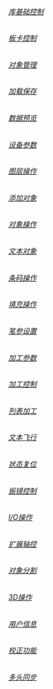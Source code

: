 <a name="s8nAp"></a>
###### [库基础控制](https://jczoverseas.yuque.com/jczoverseas/flbp6p/xpy7a3x3sbqgnvke)
<a name="yqQ2Y"></a>
###### [板卡控制](https://jczoverseas.yuque.com/jczoverseas/flbp6p/oz9gwmpctyochksv)
<a name="ROGZL"></a>
###### [对象管理](https://jczoverseas.yuque.com/jczoverseas/flbp6p/hdl6o52iuma2kub7)
<a name="eo2yt"></a>
###### [加载保存](https://jczoverseas.yuque.com/jczoverseas/flbp6p/gdve1rsx2l5bo0cu)
<a name="nybgz"></a>
###### [数据预览](https://jczoverseas.yuque.com/jczoverseas/flbp6p/otnohq53z1s8tdx4)
<a name="lFRZu"></a>
###### [设备参数](https://jczoverseas.yuque.com/jczoverseas/flbp6p/gxg7hlgxp30ihuzy)
<a name="BUerU"></a>
###### [图层操作](https://jczoverseas.yuque.com/jczoverseas/flbp6p/izl32kg3nrz2amtl)
<a name="TRNj0"></a>
###### [添加对象](https://jczoverseas.yuque.com/jczoverseas/flbp6p/gzcv26q9rmk8rldm)
<a name="aFj9r"></a>
###### [对象操作](https://jczoverseas.yuque.com/jczoverseas/flbp6p/bigah5scy299rrwp)
<a name="qUfYq"></a>
###### [文本对象](https://jczoverseas.yuque.com/jczoverseas/flbp6p/iabg14f4eb1z7cem)
<a name="ITOhU"></a>
###### [条码操作](https://jczoverseas.yuque.com/jczoverseas/flbp6p/rqok7iqg408kmux9)
<a name="iizH0"></a>
###### [填充操作](https://jczoverseas.yuque.com/jczoverseas/flbp6p/ip3loy4ailiw8z99)
<a name="SwWTB"></a>
###### [笔参设置](https://jczoverseas.yuque.com/jczoverseas/flbp6p/iz66g3dfybn3oq7m)
<a name="GJkVl"></a>
###### [加工参数](https://jczoverseas.yuque.com/jczoverseas/flbp6p/airq2bt4iwgz61ix)
<a name="rECOu"></a>
###### [加工控制](https://jczoverseas.yuque.com/jczoverseas/flbp6p/xlrgf7vr242wd31w)
<a name="ngzWc"></a>
###### [列表加工](https://jczoverseas.yuque.com/jczoverseas/flbp6p/rpdoo0q96egolxfn)
<a name="mkAJD"></a>
###### [文本飞行](https://jczoverseas.yuque.com/jczoverseas/flbp6p/oedkkzbt32ws3enx)
<a name="xSS8n"></a>
###### [状态复位](https://jczoverseas.yuque.com/jczoverseas/flbp6p/rmlx9ntg3lakyfbf)
<a name="gOZwo"></a>
###### [振镜控制](https://jczoverseas.yuque.com/jczoverseas/flbp6p/dtm3ebp42cgrtx9m)
<a name="ARMvX"></a>
###### [I/O操作](https://jczoverseas.yuque.com/jczoverseas/flbp6p/zelwp0w9lg91m5dg)
<a name="FRXVt"></a>
###### [扩展轴控](https://jczoverseas.yuque.com/jczoverseas/flbp6p/ox5wefzbdb0ewgrd)
<a name="eAnPQ"></a>
###### [对象分割](https://jczoverseas.yuque.com/jczoverseas/flbp6p/iu9h2ky67luw0oug)
<a name="j1vzZ"></a>
###### [3D操作](https://jczoverseas.yuque.com/jczoverseas/flbp6p/nqgf9gzh5gfpr4p5)
<a name="oCClW"></a>
###### [用户信息](https://jczoverseas.yuque.com/jczoverseas/flbp6p/mndfg9hqg3vr0gu5)
<a name="JVeaB"></a>
###### [校正功能](https://jczoverseas.yuque.com/jczoverseas/flbp6p/hwwuw9su6cvz6xgn)
<a name="HgHOW"></a>
###### [多头同步](https://jczoverseas.yuque.com/jczoverseas/flbp6p/eghdorropkgq3pbo)
